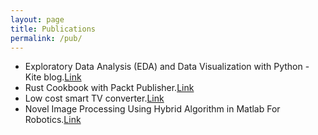 ```yaml
---
layout: page
title: Publications
permalink: /pub/
---
```


* Exploratory Data Analysis (EDA) and Data Visualization with Python - Kite blog.[Link](https://owlskip.com/s/EDA)
* Rust Cookbook with Packt Publisher.[Link](https://www.packtpub.com/application-development/rust-cookbook)
* Low cost smart TV converter.[Link](https://www.researchgate.net/publication/262935449_Low_Cost_Smart_TV_converter_module)
* Novel Image Processing Using Hybrid Algorithm in Matlab For Robotics.[Link](https://dvigneshwer.wordpress.com/2016/05/08/novel-image-processing-using-hybrid-algorithm-in-matlab-for-robotics/)


